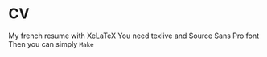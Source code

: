 # CV
My french resume with XeLaTeX
You need texlive and Source Sans Pro font
Then you can simply `Make`
